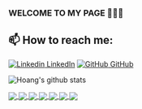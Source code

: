 <!-- ### Hi there 👋 -->

<!--
**hoangdh1/hoangdh1** is a ✨ _special_ ✨ repository because its `README.md` (this file) appears on your GitHub profile.

Here are some ideas to get you started:

- 🔭 I’m currently working on ...
- 🌱 I’m currently learning ...
- 👯 I’m looking to collaborate on ...
- 🤔 I’m looking for help with ...
- 💬 Ask me about ...
- 📫 How to reach me: ...
- 😄 Pronouns: ...
- ⚡ Fun fact: ...
-->

### WELCOME TO MY PAGE 👋👋👋

## 📫 How to reach me: 

[![Linkedin](https://i.stack.imgur.com/gVE0j.png) LinkedIn](https://www.linkedin.com/in/hoang-do-dhh/) [![GitHub](https://i.stack.imgur.com/tskMh.png) GitHub](https://github.com/hoangdh1) 



![Hoang's github stats](https://github-readme-stats-git-masterrstaa-rickstaa.vercel.app/api?username=hoangdh1&show_icons=true&theme=tokyonight&hide=contribs,prs,issues)

<a href="https://github.com/hoangdh1/eCommerce">
  <!-- Change the `github-readme-stats.anuraghazra1.vercel.app` to `github-readme-stats.vercel.app`  -->
  <img align="center" src="https://github-readme-stats.anuraghazra1.vercel.app/api/pin/?username=hoangdh1&repo=eCommerce&theme=radical" />
</a>    
<a href="https://github.com/hoangdh1/messaging-app">
  <!-- Change the `github-readme-stats.anuraghazra1.vercel.app` to `github-readme-stats.vercel.app`  -->
  <img align="center" src="https://github-readme-stats.anuraghazra1.vercel.app/api/pin/?username=hoangdh1&repo=messaging-app&theme=merko" />
</a>

<a href="https://github.com/hoangdh1/GPS-Location-Tracker">
  <!-- Change the `github-readme-stats.anuraghazra1.vercel.app` to `github-readme-stats.vercel.app`  -->
  <img align="center" src="https://github-readme-stats.anuraghazra1.vercel.app/api/pin/?username=hoangdh1&repo=GPS-Location-Tracker&theme=gruvbox" />
</a>    
<a href="https://github.com/hoangdh1/library-management">
  <!-- Change the `github-readme-stats.anuraghazra1.vercel.app` to `github-readme-stats.vercel.app`  -->
  <img align="center" src="https://github-readme-stats.anuraghazra1.vercel.app/api/pin/?username=hoangdh1&repo=library-management&theme=dark" />
</a>

<a href="https://github.com/hoangdh1/MalwareClassification">
  <!-- Change the `github-readme-stats.anuraghazra1.vercel.app` to `github-readme-stats.vercel.app`  -->
  <img align="center" src="https://github-readme-stats.anuraghazra1.vercel.app/api/pin/?username=hoangdh1&repo=MalwareClassification&theme=onedark" />
</a>    
<a href="https://github.com/hoangdh1/TrafficSignClassification">
  <!-- Change the `github-readme-stats.anuraghazra1.vercel.app` to `github-readme-stats.vercel.app`  -->
  <img align="center" src="https://github-readme-stats.anuraghazra1.vercel.app/api/pin/?username=hoangdh1&repo=TrafficSignClassification&theme=cobalt" />
</a>

<a href="https://github.com/hoangdh1/FinalProject-1">
  <!-- Change the `github-readme-stats.anuraghazra1.vercel.app` to `github-readme-stats.vercel.app`  -->
  <img align="center" src="https://github-readme-stats.anuraghazra1.vercel.app/api/pin/?username=hoangdh1&repo=FinalProject-1&theme=synthwave" />
</a>    


